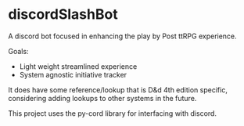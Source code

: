 # discordSlashBot

A discord bot focused in enhancing the play by Post ttRPG experience.

Goals:
- Light weight streamlined experience
- System agnostic initiative tracker

It does have some reference/lookup that is D&d 4th edition specific, considering adding lookups to other systems in the future.

This project uses the py-cord library for interfacing with discord. 

